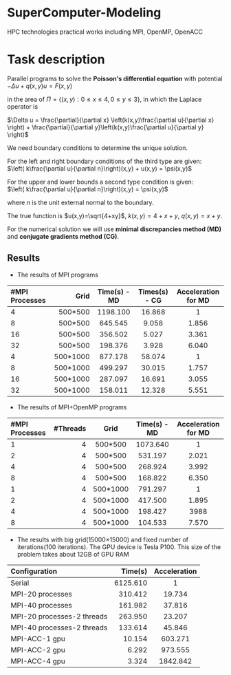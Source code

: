 # SuperComputer-Modeling
HPC technologies practical works including MPI, OpenMP, OpenACC

# Task description  
Parallel programs to solve the **Poisson's differential equation** with potential $-\Delta u + q(x,y)u = F(x,y)$  

in the area of $\Pi = \{(x,y): 0 \leqslant x \leqslant 4, 0 \leqslant y \leqslant 3\}$, in which the Laplace operator is  

$\Delta u = \frac{\partial}{\partial x} \left(k(x,y)\frac{\partial u}{\partial x} \right) + \frac{\partial}{\partial y}\left(k(x,y)\frac{\partial u}{\partial y} \right)$

We need boundary conditions to determine the unique solution.  

For the left and right boundary conditions of the third type are given:  
$\left( k\frac{\partial u}{\partial n}\right)(x,y) + u(x,y) = \psi(x,y)$  

For the upper and lower bounds a second type condition is given:  
$\left( k\frac{\partial u}{\partial n}\right)(x,y) = \psi(x,y)$  

where $n$ is the unit external normal to the boundary.

The true function is $u(x,y)=\sqrt{4+xy}$, $k(x,y) = 4 + x + y$, $q(x,y) = x + y$. 

For the numerical solution we will use **minimal discrepancies method (MD)** and **conjugate gradients method (CG)**.  

## Results

- The results of MPI programs

| #MPI Processes | Grid | Time(s) - MD | Times(s) - CG | Acceleration for MD|
| :-----| ----: | :----: | :----: | :----: |
| 4 | 500*500 | 1198.100 | 16.868 | 1 |
| 8 | 500*500 | 645.545 | 9.058 | 1.856 |
| 16 | 500*500 | 356.502 | 5.027 | 3.361 |
| 32 | 500*500 | 198.376 | 3.928 | 6.040 | 
| 4 | 500*1000 | 877.178 | 58.074 | 1 |
| 8 | 500*1000 | 499.297 | 30.015 | 1.757 |
| 16 | 500*1000 | 287.097 | 16.691 | 3.055 |
| 32 | 500*1000 | 158.011 | 12.328 | 5.551 |

- The results of MPI+OpenMP programs

| #MPI Processes | #Threads | Grid | Time(s) - MD | Acceleration for MD|
| :-----| ----: | :----: | :----: | :----: |
| 1 | 4 | 500*500 | 1073.640| 1 |
| 2 | 4 | 500*500 | 531.197 | 2.021 |
| 4 | 4 | 500*500 | 268.924  | 3.992 |
| 8 | 4 | 500*500 | 168.822 | 6.350 | 
| 1 | 4 | 500*1000 | 791.297  | 1 |
| 2 | 4 | 500*1000 | 417.500 | 1.895 |
| 4 | 4 | 500*1000 | 198.427  | 3988 |
| 8 | 4 | 500*1000 | 104.533  | 7.570 |

- The results with big grid(15000×15000) and fixed number of iterations(100 iterations). The GPU device is Tesla P100. This size of the problem takes about 12GB of GPU RAM

| Configuration | Time(s) | Acceleration |
| :-----| ----: | :----: |
| Serial | 6125.610 | 1 |
| MPI-20 processes | 310.412 | 19.734 |
| MPI-40 processes | 161.982 | 37.816 |
| MPI-20 processes-2 threads | 263.950 | 23.207 |
| MPI-40 processes-2 threads | 133.614 | 45.846 |
| MPI-ACC-1 gpu| 10.154 | 603.271 |
| MPI-ACC-2 gpu | 6.292 | 973.555 |
| MPI-ACC-4 gpu | 3.324 | 1842.842 |

